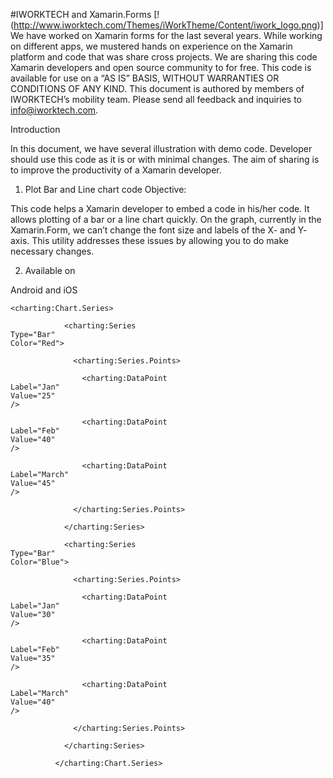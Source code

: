 #IWORKTECH and Xamarin.Forms 
[!(http://www.iworktech.com/Themes/iWorkTheme/Content/iwork_logo.png)]
We have worked on Xamarin forms for the last several years. While working on different apps, we mustered hands on experience on the Xamarin platform and code that was share cross projects. We are sharing this code Xamarin developers and open source community to for free. 
This code is available for use on a “AS IS” BASIS, WITHOUT WARRANTIES OR CONDITIONS OF ANY KIND. 
This document is authored by members of IWORKTECH’s mobility team.  Please send all feedback and inquiries to info@iworktech.com. 

Introduction

In this document, we have several illustration with demo code. Developer should use this code as it is or with minimal changes. The aim of sharing is to improve the productivity of a Xamarin developer. 

1.	 Plot Bar and Line chart code
Objective: 

This code helps a Xamarin developer to embed a code in his/her code.  It allows plotting of a bar or a line chart quickly. On the graph, currently in the Xamarin.Form, we can’t change the font size and labels of the X- and Y- axis. This utility addresses these issues by allowing you to do make necessary changes. 

2.	Available on 

Android and iOS


 
 

 
  
  
   
    
    
    <charting:Chart.Series>

                <charting:Series
    Type="Bar"
    Color="Red">

                  <charting:Series.Points>

                    <charting:DataPoint
    Label="Jan"
    Value="25"
    />

                    <charting:DataPoint
    Label="Feb"
    Value="40"
    />

                    <charting:DataPoint
    Label="March"
    Value="45"
    />

                  </charting:Series.Points>

                </charting:Series>

                <charting:Series
    Type="Bar"
    Color="Blue">

                  <charting:Series.Points>

                    <charting:DataPoint
    Label="Jan"
    Value="30"
    />

                    <charting:DataPoint
    Label="Feb"
    Value="35"
    />

                    <charting:DataPoint
    Label="March"
    Value="40"
    />

                  </charting:Series.Points>

                </charting:Series>

              </charting:Chart.Series>

     

     

    

    
   
  
  
 
